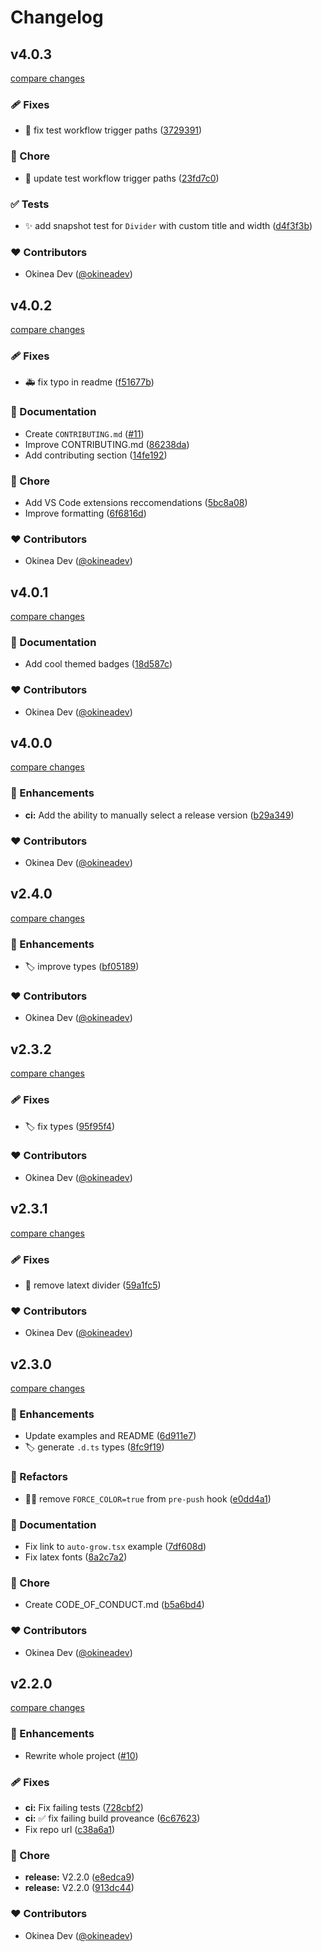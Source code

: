 # Changelog


## v4.0.3

[compare changes](https://github.com/JureSotosek/ink-divider/compare/v4.0.2...v4.0.3)

### 🩹 Fixes

- 🔧 fix test workflow trigger paths ([3729391](https://github.com/JureSotosek/ink-divider/commit/3729391))

### 🏡 Chore

- 🔧 update test workflow trigger paths ([23fd7c0](https://github.com/JureSotosek/ink-divider/commit/23fd7c0))

### ✅ Tests

- ✨ add snapshot test for `Divider` with custom title and width ([d4f3f3b](https://github.com/JureSotosek/ink-divider/commit/d4f3f3b))

### ❤️ Contributors

- Okinea Dev ([@okineadev](http://github.com/okineadev))

## v4.0.2

[compare changes](https://github.com/JureSotosek/ink-divider/compare/v4.0.1...v4.0.2)

### 🩹 Fixes

- 🚑 fix typo in readme ([f51677b](https://github.com/JureSotosek/ink-divider/commit/f51677b))

### 📖 Documentation

- Create `CONTRIBUTING.md` ([#11](https://github.com/JureSotosek/ink-divider/pull/11))
- Improve CONTRIBUTING.md ([86238da](https://github.com/JureSotosek/ink-divider/commit/86238da))
- Add contributing section ([14fe192](https://github.com/JureSotosek/ink-divider/commit/14fe192))

### 🏡 Chore

- Add VS Code extensions reccomendations ([5bc8a08](https://github.com/JureSotosek/ink-divider/commit/5bc8a08))
- Improve formatting ([6f6816d](https://github.com/JureSotosek/ink-divider/commit/6f6816d))

### ❤️ Contributors

- Okinea Dev ([@okineadev](http://github.com/okineadev))

## v4.0.1

[compare changes](https://github.com/JureSotosek/ink-divider/compare/v4.0.0...v4.0.1)

### 📖 Documentation

- Add cool themed badges ([18d587c](https://github.com/JureSotosek/ink-divider/commit/18d587c))

### ❤️ Contributors

- Okinea Dev ([@okineadev](http://github.com/okineadev))

## v4.0.0

[compare changes](https://github.com/JureSotosek/ink-divider/compare/v2.4.0...v4.0.0)

### 🚀 Enhancements

- **ci:** Add the ability to manually select a release version ([b29a349](https://github.com/JureSotosek/ink-divider/commit/b29a349))

### ❤️ Contributors

- Okinea Dev ([@okineadev](http://github.com/okineadev))

## v2.4.0

[compare changes](https://github.com/JureSotosek/ink-divider/compare/v2.3.2...v2.4.0)

### 🚀 Enhancements

- 🏷️  improve types ([bf05189](https://github.com/JureSotosek/ink-divider/commit/bf05189))

### ❤️ Contributors

- Okinea Dev ([@okineadev](http://github.com/okineadev))

## v2.3.2

[compare changes](https://github.com/JureSotosek/ink-divider/compare/v2.3.1...v2.3.2)

### 🩹 Fixes

- 🏷️  fix types ([95f95f4](https://github.com/JureSotosek/ink-divider/commit/95f95f4))

### ❤️ Contributors

- Okinea Dev ([@okineadev](http://github.com/okineadev))

## v2.3.1

[compare changes](https://github.com/JureSotosek/ink-divider/compare/v2.3.0...v2.3.1)

### 🩹 Fixes

- 🥀 remove latext divider ([59a1fc5](https://github.com/JureSotosek/ink-divider/commit/59a1fc5))

### ❤️ Contributors

- Okinea Dev ([@okineadev](http://github.com/okineadev))

## v2.3.0

[compare changes](https://github.com/JureSotosek/ink-divider/compare/v2.2.0...v2.3.0)

### 🚀 Enhancements

- Update examples and README ([6d911e7](https://github.com/JureSotosek/ink-divider/commit/6d911e7))
- 🏷️  generate `.d.ts` types ([8fc9f19](https://github.com/JureSotosek/ink-divider/commit/8fc9f19))

### 💅 Refactors

- 🧑‍💻  remove `FORCE_COLOR=true` from `pre-push` hook ([e0dd4a1](https://github.com/JureSotosek/ink-divider/commit/e0dd4a1))

### 📖 Documentation

- Fix link to `auto-grow.tsx` example ([7df608d](https://github.com/JureSotosek/ink-divider/commit/7df608d))
- Fix latex fonts ([8a2c7a2](https://github.com/JureSotosek/ink-divider/commit/8a2c7a2))

### 🏡 Chore

- Create CODE_OF_CONDUCT.md ([b5a6bd4](https://github.com/JureSotosek/ink-divider/commit/b5a6bd4))

### ❤️ Contributors

- Okinea Dev ([@okineadev](http://github.com/okineadev))

## v2.2.0

[compare changes](https://github.com/JureSotosek/ink-divider/compare/v2.1.0...v2.2.0)

### 🚀 Enhancements

- Rewrite whole project ([#10](https://github.com/JureSotosek/ink-divider/pull/10))

### 🩹 Fixes

- **ci:** Fix failing tests ([728cbf2](https://github.com/JureSotosek/ink-divider/commit/728cbf2))
- **ci:** ✅ fix failing build proveance ([6c67623](https://github.com/JureSotosek/ink-divider/commit/6c67623))
- Fix repo url ([c38a6a1](https://github.com/JureSotosek/ink-divider/commit/c38a6a1))

### 🏡 Chore

- **release:** V2.2.0 ([e8edca9](https://github.com/JureSotosek/ink-divider/commit/e8edca9))
- **release:** V2.2.0 ([913dc44](https://github.com/JureSotosek/ink-divider/commit/913dc44))

### ❤️ Contributors

- Okinea Dev ([@okineadev](http://github.com/okineadev))

